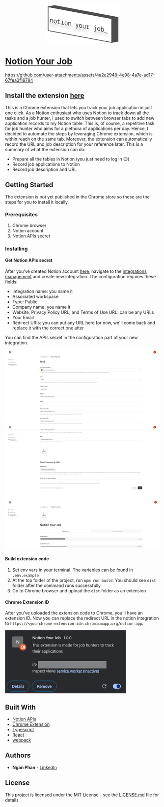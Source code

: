 <p align="center">
  <img src="/images/logo.svg" />
</p>

# [Notion Your Job](https://chromewebstore.google.com/detail/notion-your-job/kidlkkpdnkmdjoapmokjnipojbfhjcgf?authuser=1&hl=en-GB)


https://github.com/user-attachments/assets/4a2e2948-4e98-4a7e-ad17-67fea3f19784

## Install the extension [here](https://chromewebstore.google.com/detail/notion-your-job/kidlkkpdnkmdjoapmokjnipojbfhjcgf?authuser=1&hl=en-GB)

This is a Chrome extension that lets you track your job application in just one click. As a Notion enthusiast who uses Notion to track down all the tasks and a job hunter, I used to switch between browser tabs to add new application records to my Notion table. This is, of course, a repetitive task for job hunter who aims for a plethora of applications per day. Hence, I decided to automate the steps by leveraging Chrome extension, which is within reach on the same tab. Moreover, the extension can automatically record the URL and job description for your reference later. This is a summary of what the extension can do:

- Prepare all the tables in Notion (you just need to log in 😉)
- Record job applications to Notion
- Record job description and URL

## Getting Started

The extension is not yet published in the Chrome store so these are the steps for you to install it locally.

### Prerequisites

1. Chrome browser
2. Notion account
3. Notion APIs secret

### Installing

#### Get Notion APIs secret

After you've created Notion account [here](https://www.notion.so/), navigate to the [integrations management](https://www.notion.so/profile/integrations) and create new integration. The configuration requires these fields:

- Integration name: you name it
- Associated workspace
- Type: Public
- Company name: you name it
- Website, Privacy Policy URL, and Terms of Use URL: can be any URLs
- Your Email
- Redirect URIs: you can put any URL here for now, we'll come back and replace it with the correct one after

You can find the APIs secret in the configuration part of your new integration.

![new integration example](/images/new-integration-example.png)
![new integration example](/images/new-integration-example-2.png)
![api scret](/images/api-secret.png)

#### Build extension code

1. Set env vars in your terminal. The variables can be found in `.env.example`
2. At the top folder of the project, run `npm run build`. You should see `dist` folder after the command runs successfully
3. Go to Chrome browser and upload the `dist` folder as an extension

#### Chrome Extension ID

After you've uploaded the extension code to Chrome, you'll have an extension ID. Now you can replace the redirect URL in the notion integration to `https://<you-chrome-extension-id>.chromiumapp.org/notion-app`.

![extension id](/images/extension-id.png)

## Built With

- [Notion APIs](https://developers.notion.com/)
- [Chrome Extension](https://developer.chrome.com/docs/extensions)
- [Typescript](https://www.typescriptlang.org/)
- [React](https://react.dev/)
- [webpack](https://webpack.js.org/)

## Authors

- **Ngan Phan** - [LinkedIn](https://www.linkedin.com/in/ngan-p/)

## License

This project is licensed under the MIT License - see the [LICENSE.md](LICENSE.md) file for details
